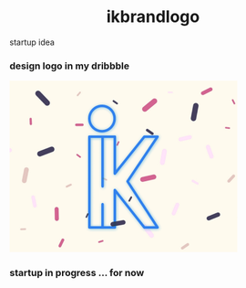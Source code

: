 # <center> ikbrandlogo </center>
startup idea 

### design logo in my dribbble

<img class="div-brand" src="img/IKbrandlogo.png" alt="brand of my local business">

### startup in progress ... for now

